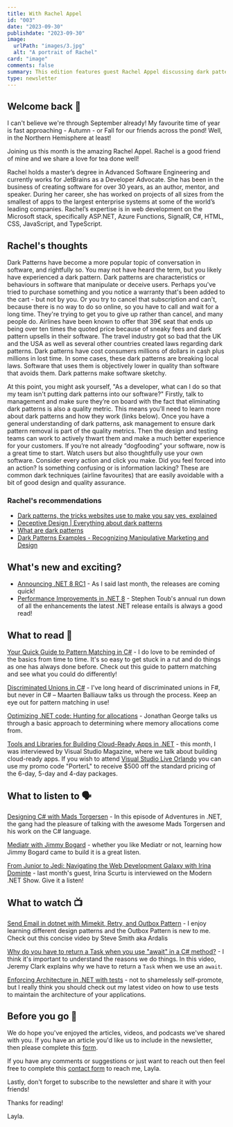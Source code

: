 ```yaml
---
title: With Rachel Appel
id: "003"
date: "2023-09-30"
publishdate: "2023-09-30"
image: 
  urlPath: "images/3.jpg"
  alt: "A portrait of Rachel"
card: "image"
comments: false
summary: This edition features guest Rachel Appel discussing dark patterns. Includes suggestions for the latest blogs to read, podcasts to listen to and videos to watch.
type: newsletter
---
```


## Welcome back 👋

I can't believe we're through September already! My favourite time of year is fast approaching - Autumn - or Fall for our friends across the pond! Well, in the Northern Hemisphere at least!

Joining us this month is the amazing Rachel Appel. Rachel is a good friend of mine and we share a love for tea done well!

Rachel holds a master’s degree in Advanced Software Engineering and currently works for JetBrains as a Developer Advocate. She has been in the business of creating software for over 30 years, as an author, mentor, and speaker. During her career, she has worked on projects of all sizes from the smallest of apps to the largest enterprise systems at some of the world’s leading companies. Rachel’s expertise is in web development on the Microsoft stack, specifically ASP.NET, Azure Functions, SignalR, C#, HTML, CSS, JavaScript, and TypeScript.

## Rachel's thoughts

Dark Patterns have become a more popular topic of conversation in software, and rightfully so. You may not have heard the term, but you likely have experienced a dark pattern. Dark patterns are characteristics or behaviours in software that manipulate or deceive users. Perhaps you've tried to purchase something and you notice a warranty that's been added to the cart - but not by you. Or you try to cancel that subscription and can't, because there is no way to do so online, so you have to call and wait for a long time. They're trying to get you to give up rather than cancel, and many people do. Airlines have been known to offer that 39€ seat that ends up being over ten times the quoted price because of sneaky fees and dark pattern upsells in their software. The travel industry got so bad that the UK and the USA as well as several other countries created laws regarding dark patterns. Dark patterns have cost consumers millions of dollars in cash plus millions in lost time. In some cases, these dark patterns are breaking local laws. Software that uses them is objectively lower in quality than software that avoids them. Dark patterns make software sketchy.

At this point, you might ask yourself, "As a developer, what can I do so that my team isn't putting dark patterns into our software?" Firstly, talk to management and make sure they’re on board with the fact that eliminating dark patterns is also a quality metric. This means you’ll need to learn more about dark patterns and how they work (links below). Once you have a general understanding of dark patterns, ask management to ensure dark pattern removal is part of the quality metrics. Then the design and testing teams can work to actively thwart them and make a much better experience for your customers. If you’re not already “dogfooding” your software, now is a great time to start. Watch users but also thoughtfully use your own software. Consider every action and click you make. Did you feel forced into an action? Is something confusing or is information lacking? These are common dark techniques (airline favourites) that are easily avoidable with a bit of good design and quality assurance.

### Rachel's recommendations

- [Dark patterns, the tricks websites use to make you say yes, explained](https://www.vox.com/recode/22351108/dark-patterns-ui-web-design-privacy)
- [Deceptive Design | Everything about dark patterns](https://www.deceptive.design/)
- [What are dark patterns](https://www.ionos.com/digitalguide/websites/web-development/what-are-dark-patterns/)
- [Dark Patterns Examples - Recognizing Manipulative Marketing and Design](https://raidboxes.io/en/blog/security/dark-patterns/)

## What's new and exciting?

- [Announcing .NET 8 RC1](https://devblogs.microsoft.com/dotnet/announcing-dotnet-8-rc1/) - As I said last month, the releases are coming quick!
- [Performance Improvements in .NET 8](https://devblogs.microsoft.com/dotnet/performance-improvements-in-net-8/) - Stephen Toub's annual run down of all the enhancements the latest .NET release entails is always a good read!

## What to read 📖

[Your Quick Guide to Pattern Matching in C#](https://codingsonata.com/your-quick-guide-to-pattern-matching-in-c) - I do love to be reminded of the basics from time to time. It's so easy to get stuck in a rut and do things as one has always done before. Check out this guide to pattern matching and see what you could do differently!

[Discriminated Unions in C#](https://blog.maartenballiauw.be/post/2023/09/18/discriminated-unions-in-csharp.html) - I've long heard of discriminated unions in F#, but never in C# – Maarten Balliauw talks us through the process. Keep an eye out for pattern matching in use!

[Optimizing .NET code: Hunting for allocations](https://endjin.com/blog/2023/09/optimising-dotnet-code-2-hunting-for-allocations) - Jonathan George talks us through a basic approach to determining where memory allocations come from.

[Tools and Libraries for Building Cloud-Ready Apps in .NET](https://visualstudiomagazine.com/articles/2023/09/19/cloud-ready-net.aspx) - this month, I was interviewed by Visual Studio Magazine, where we talk about building cloud-ready apps.
If you wish to attend [Visual Studio Live Orlando](https://vslive.com/ECG/live360events/Events/Orlando-2023/VSLive.aspx) you can use my promo code "PorterL" to receive $500 off the standard pricing of the 6-day, 5-day and 4-day packages.

## What to listen to 🗣

[Designing C# with Mads Torgersen](https://topenddevs.com/podcasts/adventures-in-net/episodes/designing-c-with-mads-torgersen-net-156) - In this episode of Adventures in .NET, the gang had the pleasure of talking with the awesome Mads Torgersen and his work on the C# language.

[Mediatr with Jimmy Bogard](https://www.dotnetrocks.com/details/1862) - whether you like Mediatr or not, learning how Jimmy Bogard came to build it is a great listen.

[From Junior to Jedi: Navigating the Web Development Galaxy with Irina Dominte](https://dotnetcore.show/season-6/from-junior-to-jedi-navigating-the-web-development-galaxy-with-irina-dominte/) - last month's guest, Irina Scurtu is interviewed on the Modern .NET Show. Give it a listen!

## What to watch 📺

[Send Email in dotnet with Mimekit, Retry, and Outbox Pattern](https://youtu.be/qD3ZMH5x3uc?si=HWnfwiPp6pZVy5bH) - I enjoy learning different design patterns and the Outbox Pattern is new to me. Check out this concise video by Steve Smith aka Ardalis

[Why do you have to return a Task when you use "await" in a C# method?](https://www.youtube.com/watch?v=3kuwLDibFDE) - I think it's important to understand the reasons we do things. In this video, Jeremy Clark explains why we have to return a `Task` when we use an `await`.

[Enforcing Architecture in .NET with tests](https://www.youtube.com/watch?v=66GQSphX9kA) - not to shamelessly self-promote, but I really think you should check out my latest video on how to use tests to maintain the architecture of your applications.

## Before you go 👋

We do hope you've enjoyed the articles, videos, and podcasts we've shared with you. If you have an article you'd like us to include in the newsletter, then please complete this [form](https://forms.gle/WJM3F7STnSiVdysy5).

If you have any comments or suggestions or just want to reach out then feel free to complete this [contact form](https://forms.gle/TNMj6mMtUxDFXP8v6) to reach me, Layla.

Lastly, don't forget to subscribe to the newsletter and share it with your friends!

Thanks for reading!

Layla.